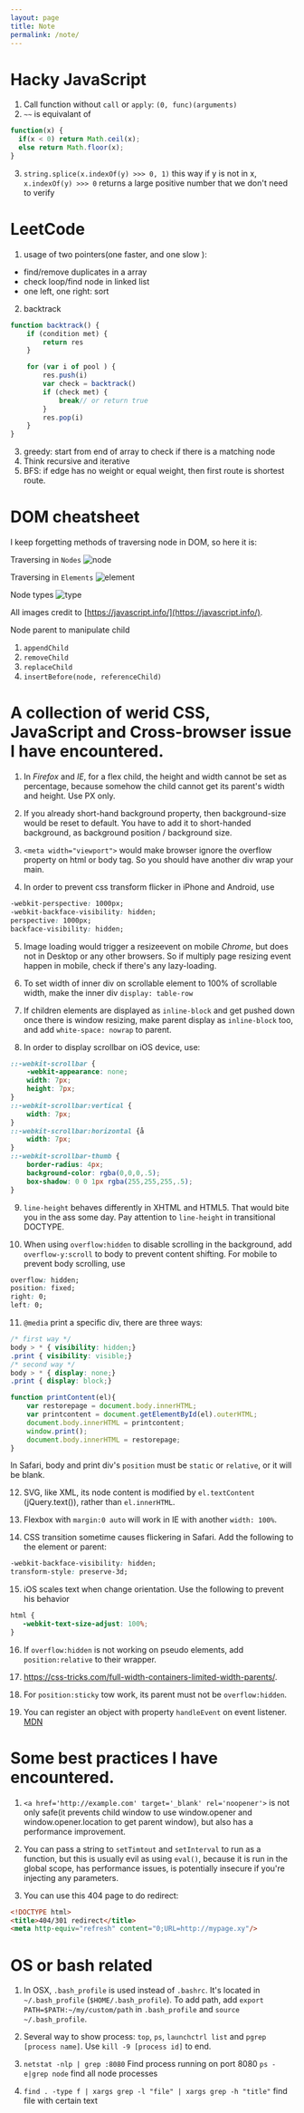```yaml
---
layout: page
title: Note
permalink: /note/
---
```


# Hacky JavaScript

1. Call function without `call` or `apply`: `(0, func)(arguments)`
2. `~~` is equivalant of 
```javascript
function(x) {
  if(x < 0) return Math.ceil(x);
  else return Math.floor(x);
}
```
3. `string.splice(x.indexOf(y) >>> 0, 1)` this way if y is not in x,  `x.indexOf(y) >>> 0` returns a large positive number that we don't need to verify

# LeetCode 

1. usage of two pointers(one faster, and one slow ): 
- find/remove duplicates in a array 
- check loop/find node in linked list
- one left, one right: sort

2. backtrack
```javascript
function backtrack() {
    if (condition met) {
        return res
    }

    for (var i of pool ) {
        res.push(i)
        var check = backtrack()
        if (check met) {
            break// or return true
        }
        res.pop(i)
    }
}
```

3. greedy: start from end of array to check if there is a matching node 
4. Think recursive and iterative
5. BFS: if edge has no weight or equal weight, then first route is shortest route.



# DOM cheatsheet

I keep forgetting methods of traversing node in DOM, so here it is:

Traversing in `Nodes`
![node](https://javascript.info/article/dom-navigation/dom-links.png)

Traversing in `Elements`
![element](https://javascript.info/article/dom-navigation/dom-links-elements.png)

Node types
![type](https://javascript.info/article/basic-dom-node-properties/dom-class-hierarchy.png)

All images credit to [https://javascript.info/](https://javascript.info/).


Node parent to manipulate child

1. `appendChild`
2. `removeChild`
3. `replaceChild`
4. `insertBefore(node, referenceChild)`


# A collection of werid CSS, JavaScript and Cross-browser issue I have encountered.

1. In *Firefox* and *IE*, for a flex child, the height and width cannot be set 
as percentage, because somehow the child cannot get its parent's width and  height. Use PX only.
 
2. If you already short-hand background property, then background-size would
be reset to default. You have to add it to short-handed background, as
background position / background size.
 
3. `<meta width="viewport">` would make browser ignore the overflow property 
on html or body tag. So you should have another div wrap your main.

4. In order to prevent css transform flicker in iPhone and Android, use
```css
-webkit-perspective: 1000px;
-webkit-backface-visibility: hidden;
perspective: 1000px;
backface-visibility: hidden;
```

5. Image loading would trigger a resizeevent on mobile *Chrome*, but does not in Desktop or any other browsers. So if multiply page resizing event happen in mobile, check if there's any lazy-loading.

6. To set width of inner div on scrollable element to 100% of scrollable width,
make the inner div `display: table-row`

7. If children elements are displayed as `inline-block` and get pushed down once there is window resizing, make parent display as `inline-block` too, and add `white-space: nowrap` to parent.

8. In order to display scrollbar on iOS device, use: 
```css
::-webkit-scrollbar {
    -webkit-appearance: none;
    width: 7px;
    height: 7px;
}
::-webkit-scrollbar:vertical {
    width: 7px;
}
::-webkit-scrollbar:horizontal {å
    width: 7px;
}
::-webkit-scrollbar-thumb {
    border-radius: 4px;
    background-color: rgba(0,0,0,.5);
    box-shadow: 0 0 1px rgba(255,255,255,.5);
}
```

9. `line-height` behaves differently in XHTML and HTML5. That would bite you in the ass some day. Pay attention to `line-height` in transitional DOCTYPE.

10. When using `overflow:hidden` to disable scrolling in the background, add `overflow-y:scroll` to body to prevent content shifting. For mobile to prevent body scrolling, use 
```css
overflow: hidden;
position: fixed;
right: 0;
left: 0;
```

11. `@media` print a specific div, there are three ways:
```css
/* first way */
body > * { visibility: hidden;}
.print { visibility: visible;}
/* second way */
body > * { display: none;}
.print { display: block;}
```
```javascript
function printContent(el){
    var restorepage = document.body.innerHTML;
    var printcontent = document.getElementById(el).outerHTML;
    document.body.innerHTML = printcontent;
    window.print();
    document.body.innerHTML = restorepage;
}
```
In Safari, body and print div's `position` must be `static` or `relative`, or it will be blank.

12. SVG, like XML, its node content is modified by `el.textContent` (jQuery.text()), rather than `el.innerHTML`.

13. Flexbox with `margin:0 auto` will work in IE with another `width: 100%`.

14. CSS transition sometime causes flickering in Safari. Add the following to the element or parent:
```css
-webkit-backface-visibility: hidden;
transform-style: preserve-3d;
```

15. iOS scales text when change orientation. Use the following to prevent his behavior
```css
html {
   -webkit-text-size-adjust: 100%;
}
```
 
16. If `overflow:hidden` is not working on pseudo elements, add `position:relative` to their wrapper.
 
17. https://css-tricks.com/full-width-containers-limited-width-parents/.
 
18. For `position:sticky` tow work, its parent must not be `overflow:hidden`.

19. You can register an object with property `handleEvent` on event listener. [MDN](https://developer.mozilla.org/en-US/docs/Web/API/EventListener)


# Some best practices I have encountered.

1. `<a href='http://example.com' target='_blank' rel='noopener'>` is not only safe(it prevents child window to use window.opener and window.opener.location to get parent window), but also has a performance improvement.

2. You can pass a string to `setTimtout` and `setInterval` to run as a function, but this is usually evil as using `eval()`, because it is run in the global scope, has performance issues, is potentially insecure if you're injecting any parameters.

3. You can use this 404 page to do redirect:

```html
<!DOCTYPE html>
<title>404/301 redirect</title>
<meta http-equiv="refresh" content="0;URL=http://mypage.xy"/>
```

# OS or bash related

1. In OSX, `.bash_profile` is used instead of `.bashrc`. It's located in `~/.bash_profile` (`$HOME/.bash_profile`).
   To add path, add `export PATH=$PATH:~/my/custom/path` in `.bash_profile` and `source ~/.bash_profile`.

2. Several way to show process: `top`, `ps`, `launchctrl list` and `pgrep [process name]`. Use `kill -9 [process id]` to end.

3. `netstat -nlp | grep :8080` Find process running on port 8080
   `ps -e|grep node` find all node processes 

4. `find . -type f | xargs grep -l "file" | xargs grep -h "title"` find file with certain text
